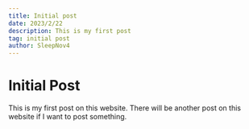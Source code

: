 ```yaml
---
title: Initial post
date: 2023/2/22
description: This is my first post
tag: initial post
author: SleepNov4
---
```


# Initial Post
This is my first post on this website. There will be another post on this website if I want to post something.